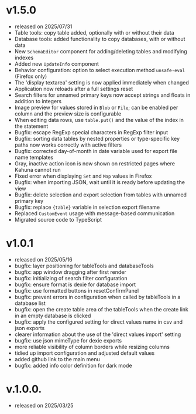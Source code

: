 # v1.5.0
- released on 2025/07/31
- Table tools: copy table added, optionally with or without their data
- Database tools: added functionality to copy databases, with or without data
- New `SchemaEditor` component for adding/deleting tables and modifying indexes
- Added new `UpdateInfo` component
- Behavior configuration: option to select execution method `unsafe-eval` (Firefox only)
- The 'display textarea' setting is now applied immediately when changed
- Application now reloads after a full settings reset
- Search filters for unnamed primary keys now accept strings and floats in addition to integers
- Image preview for values stored in `Blob` or `File`; can be enabled per column and the preview size is configurable
- When editing data rows, use `table.put()` and the value of the index in the statement
- Bugfix: escape RegExp special characters in RegExp filter input
- Bugfix: sorting data tables by nested properties or type-specific key paths now works correctly with active filters
- Bugfix: corrected day-of-month in date variable used for export file name templates
- Gray, inactive action icon is now shown on restricted pages where Kahuna cannot run
- Fixed error when displaying `Set` and `Map` values in Firefox
- Bugfix: when importing JSON, wait until it is ready before updating the view
- Bugfix: delete selection and export selection from tables with unnamed primary key
- Bugfix: replace `{table}` variable in selection export filename
- Replaced `CustomEvent` usage with message-based communication
- Migrated source code to TypeScript

# v1.0.1
- released on 2025/05/16
- bugfix: layer positioning for tableTools and databaseTools 
- bugfix: app window dragging after first render
- bugfix: initializing of search filter configuration
- bugfix: ensure format is dexie for database import
- bugfix: use formatted buttons in resetConfirmPanel
- bugfix: prevent errors in configuration when called by tableTools in a database list
- bugfix: open the create table area of the tableTools when the create link in an empty database is clicked
- bugfix: apply the configured setting for direct values name in csv and json exports
- clearer information about the use of the 'direct values ​​import' setting
- bugfix: use json mimeType for dexie exports
- more reliable visibility of column borders while resizing columns
- tidied up import configuration and adjusted default values
- added github link to the main menu
- bugfix: added info color definition for dark mode

# v.1.0.0.
- released on 2025/03/25

